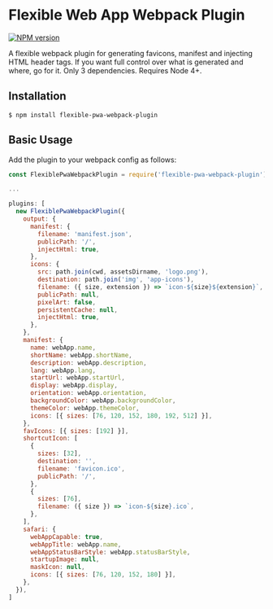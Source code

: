 # Flexible Web App Webpack Plugin

[![NPM version](https://img.shields.io/npm/v/favicons.svg)](https://www.npmjs.org/package/flexible-webapp-webpack-plugin)

A flexible webpack plugin for generating favicons, manifest and injecting HTML header tags. If you want full control over what is generated and where, go for it. Only 3 dependencies. Requires Node 4+.

## Installation

```shell
$ npm install flexible-pwa-webpack-plugin
```

## Basic Usage

Add the plugin to your webpack config as follows:

```javascript
const FlexiblePwaWebpackPlugin = require('flexible-pwa-webpack-plugin')

...

plugins: [
  new FlexiblePwaWebpackPlugin({
    output: {
      manifest: {
        filename: 'manifest.json',
        publicPath: '/',
        injectHtml: true,
      },
      icons: {
        src: path.join(cwd, assetsDirname, 'logo.png'),
        destination: path.join('img', 'app-icons'),
        filename: ({ size, extension }) => `icon-${size}${extension}`,
        publicPath: null,
        pixelArt: false,
        persistentCache: null,
        injectHtml: true,
      },
    },
    manifest: {
      name: webApp.name,
      shortName: webApp.shortName,
      description: webApp.description,
      lang: webApp.lang,
      startUrl: webApp.startUrl,
      display: webApp.display,
      orientation: webApp.orientation,
      backgroundColor: webApp.backgroundColor,
      themeColor: webApp.themeColor,
      icons: [{ sizes: [76, 120, 152, 180, 192, 512] }],
    },
    favIcons: [{ sizes: [192] }],
    shortcutIcon: [
      {
        sizes: [32],
        destination: '',
        filename: 'favicon.ico',
        publicPath: '/',
      },
      {
        sizes: [76],
        filename: ({ size }) => `icon-${size}.ico`,
      },
    ],
    safari: {
      webAppCapable: true,
      webAppTitle: webApp.name,
      webAppStatusBarStyle: webApp.statusBarStyle,
      startupImage: null,
      maskIcon: null,
      icons: [{ sizes: [76, 120, 152, 180] }],
    },
  }),
]
```
